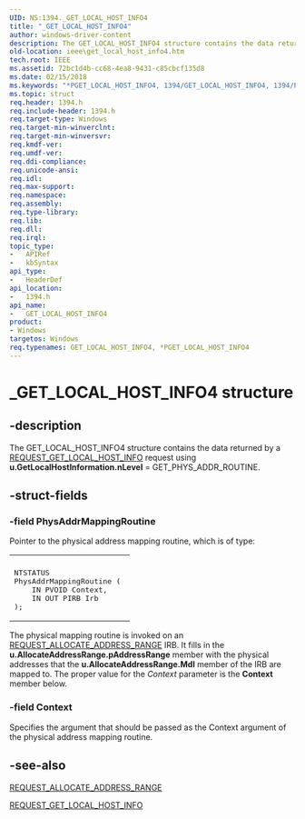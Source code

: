 ```yaml
---
UID: NS:1394._GET_LOCAL_HOST_INFO4
title: "_GET_LOCAL_HOST_INFO4"
author: windows-driver-content
description: The GET_LOCAL_HOST_INFO4 structure contains the data returned by a REQUEST_GET_LOCAL_HOST_INFO request using u.GetLocalHostInformation.nLevel = GET_PHYS_ADDR_ROUTINE.
old-location: ieee\get_local_host_info4.htm
tech.root: IEEE
ms.assetid: 72bc1d4b-cc68-4ea8-9431-c85cbcf135d8
ms.date: 02/15/2018
ms.keywords: "*PGET_LOCAL_HOST_INFO4, 1394/GET_LOCAL_HOST_INFO4, 1394/PGET_LOCAL_HOST_INFO4, 1394stct_c06286e2-308d-4534-9a1b-14d3a04b5f86.xml, GET_LOCAL_HOST_INFO4, GET_LOCAL_HOST_INFO4 structure [Buses], IEEE.get_local_host_info4, PGET_LOCAL_HOST_INFO4, PGET_LOCAL_HOST_INFO4 structure pointer [Buses], _GET_LOCAL_HOST_INFO4"
ms.topic: struct
req.header: 1394.h
req.include-header: 1394.h
req.target-type: Windows
req.target-min-winverclnt: 
req.target-min-winversvr: 
req.kmdf-ver: 
req.umdf-ver: 
req.ddi-compliance: 
req.unicode-ansi: 
req.idl: 
req.max-support: 
req.namespace: 
req.assembly: 
req.type-library: 
req.lib: 
req.dll: 
req.irql: 
topic_type:
-	APIRef
-	kbSyntax
api_type:
-	HeaderDef
api_location:
-	1394.h
api_name:
-	GET_LOCAL_HOST_INFO4
product:
- Windows
targetos: Windows
req.typenames: GET_LOCAL_HOST_INFO4, *PGET_LOCAL_HOST_INFO4
---
```


# _GET_LOCAL_HOST_INFO4 structure


## -description


The GET_LOCAL_HOST_INFO4 structure contains the data returned by a <a href="https://msdn.microsoft.com/library/windows/hardware/ff537644">REQUEST_GET_LOCAL_HOST_INFO</a> request using <b>u.GetLocalHostInformation.nLevel</b> = GET_PHYS_ADDR_ROUTINE.


## -struct-fields




### -field PhysAddrMappingRoutine

Pointer to the physical address mapping routine, which is of type: 

<div class="code"><span codelanguage=""><table>
<tr>
<th></th>
</tr>
<tr>
<td>
<pre>NTSTATUS
PhysAddrMappingRoutine ( 
    IN PVOID Context,
    IN OUT PIRB Irb
);</pre>
</td>
</tr>
</table></span></div>
The physical mapping routine is invoked on an <a href="https://msdn.microsoft.com/library/windows/hardware/ff537632">REQUEST_ALLOCATE_ADDRESS_RANGE</a> IRB. It fills in the <b>u.AllocateAddressRange.pAddressRange</b> member with the physical addresses that the <b>u.AllocateAddressRange.Mdl</b> member of the IRB are mapped to. The proper value for the <i>Context</i> parameter is the <b>Context</b> member below.


### -field Context

Specifies the argument that should be passed as the Context argument of the physical address mapping routine.


## -see-also




<a href="https://msdn.microsoft.com/library/windows/hardware/ff537632">REQUEST_ALLOCATE_ADDRESS_RANGE</a>



<a href="https://msdn.microsoft.com/library/windows/hardware/ff537644">REQUEST_GET_LOCAL_HOST_INFO</a>
 

 

